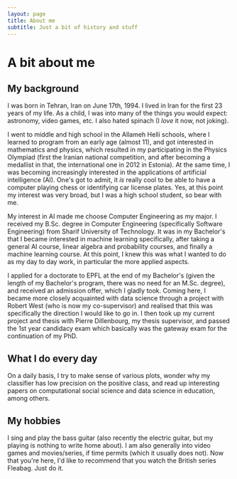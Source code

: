 ```yaml
---
layout: page
title: About me
subtitle: Just a bit of history and stuff
---
```


# A bit about me
## My background
I was born in Tehran, Iran on June 17th, 1994. I lived in Iran for the first 23 years of my life. As a child, I was into many of the things you would expect: astronomy, video games, etc. I also hated spinach (I _love_ it now, not joking).
        
I went to middle and high school in the Allameh Helli schools, where I learned to program from an early age (almost 11), and got interested in mathematics and physics, which resulted in my participating in the Physics Olympiad (first the Iranian national competition, and after becoming a medallist in that, the international one in 2012 in Estonia). At the same time, I was becoming increasingly interested in the applications of artificial intelligence (AI). One's got to admit, it _is_ really cool to be able to have a computer playing chess or identifying car license plates. Yes, at this point my interest was very broad, but I was a high school student, so bear with me.

My interest in AI made me choose Computer Engineering as my major. I received my B.Sc. degree in Computer Engineering (specifically Software Engineering) from Sharif University of Technology. It was in my Bachelor's that I became interested in machine learning specifically, after taking a general AI course, linear algebra and probability courses, and finally a machine learning course. At this point, I knew this was what I wanted to do as my day to day work, in particular the more applied aspects.

I applied for a doctorate to EPFL at the end of my Bachelor's (given the length of my Bachelor's program, there was no need for an M.Sc. degree), and received an admission offer, which I gladly took. Coming here, I became more closely acquainted with data science through a project with Robert West (who is now my co-supervisor) and realised that this was specifically the direction I would like to go in. I then took up my current project and thesis with Pierre Dillenbourg, my thesis supervisor, and passed the 1st year candidacy exam which basically was the gateway exam for the continuation of my PhD.

## What I do every day
On a daily basis, I try to make sense of various plots, wonder why my classifier has low precision on the positive class, and read up interesting papers on computational social science and data science in education, among others.

## My hobbies
I sing and play the bass guitar (also recently the electric guitar, but my playing is nothing to write home about). I am also generally into video games and movies/series, if time permits (which it usually does not). Now that you're here, I'd like to recommend that you watch the British series Fleabag. Just do it.

